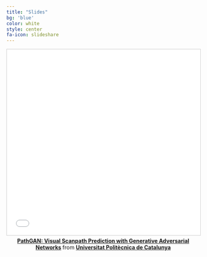 ```yaml
---
title: "Slides"
bg: 'blue'
color: white
style: center
fa-icon: slideshare
---
```


<center>
  <iframe src="//www.slideshare.net/slideshow/embed_code/key/14KtOwpgQYY5Qd" width="595" height="485" frameborder="0" marginwidth="0" marginheight="0" scrolling="no" style="border:1px solid #CCC; border-width:1px; margin-bottom:5px; max-width: 100%;" allowfullscreen> </iframe> <div style="margin-bottom:5px"> <strong> <a href="//www.slideshare.net/xavigiro/pathgan-visual-scanpath-prediction-with-generative-adversarial-networks" title="PathGAN: Visual Scanpath Prediction with Generative Adversarial Networks" target="_blank">PathGAN: Visual Scanpath Prediction with Generative Adversarial Networks</a> </strong> from <strong><a href="https://www.slideshare.net/xavigiro" target="_blank">Universitat Politècnica de Catalunya</a></strong> </div>
  
</center>
